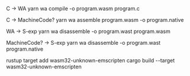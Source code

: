 C -> WA
yarn wa compile -o program.wasm program.c

C -> MachineCode?
yarn wa assemble program.wasm -o program.native

WA -> S-exp
yarn wa disassemble -o program.wast program.wasm

MachineCode? -> S-exp
yarn wa disassemble -o program.wast program.native

rustup target add wasm32-unknown-emscripten
cargo build --target wasm32-unknown-emscripten

